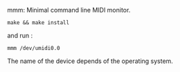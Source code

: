 mmm: Minimal command line MIDI monitor.
```
make && make install
```
and run :
```
mmm /dev/umidi0.0
```
The name of the device depends of the operating system.
